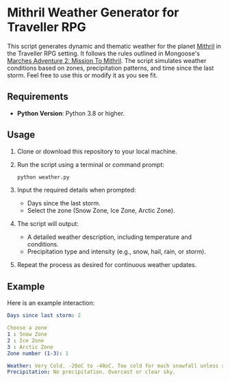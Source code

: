 # Mithril Weather Generator for Traveller RPG

This script generates dynamic and thematic weather for the planet [Mithril](https://wiki.travellerrpg.com/Mithril_(world)) in the Traveller RPG setting. It follows the rules outlined in Mongoose's [Marches Adventure 2: Mission To Mithril](https://www.mongoosepublishing.com/products/marches-adventure-2-mission-to-mithril). The script simulates weather conditions based on zones, precipitation patterns, and time since the last storm. Feel free to use this or modify it as you see fit.


## Requirements

- **Python Version**: Python 3.8 or higher.

## Usage

1. Clone or download this repository to your local machine.
2. Run the script using a terminal or command prompt:
   ```bash
   python weather.py
   ```
3. Input the required details when prompted:

    - Days since the last storm.
    - Select the zone (Snow Zone, Ice Zone, Arctic Zone).

4. The script will output:

    - A detailed weather description, including temperature and conditions.
    - Precipitation type and intensity (e.g., snow, hail, rain, or storm).

5. Repeat the process as desired for continuous weather updates.

## Example

Here is an example interaction:

```yaml
Days since last storm: 2

Choose a zone
1 : Snow Zone
2 : Ice Zone
3 : Arctic Zone
Zone number (1-3): 1

Weather: Very Cold. -20oC to -40oC. Too cold for much snowfall unless storm.
Precipitation: No precipitation. Overcast or clear sky.
```
